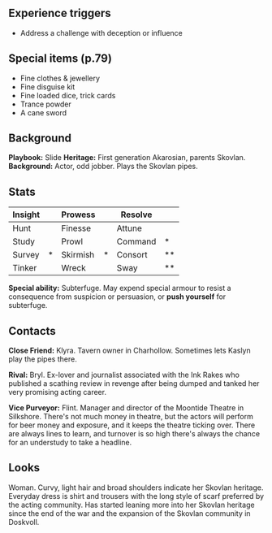 ## Experience triggers
* Address a challenge with deception or influence
## Special items (p.79)
* Fine clothes & jewellery
* Fine disguise kit
* Fine loaded dice, trick cards
* Trance powder
* A cane sword

## Background
 **Playbook:** Slide
 **Heritage:** First generation Akarosian, parents Skovlan.
 **Background:** Actor, odd jobber. Plays the Skovlan pipes.

## Stats

| Insight |     | Prowess  |     | Resolve |     |
| ------- | --- | -------- | --- | ------- | --- |
| Hunt    |     | Finesse  |     | Attune  |     |
| Study   |     | Prowl    |     | Command | *   |
| Survey  | *   | Skirmish | *   | Consort | **  |
| Tinker  |     | Wreck    |     | Sway    | **  |

**Special ability:** Subterfuge. May expend special armour to resist a consequence from suspicion or persuasion, or **push yourself** for subterfuge.

## Contacts
**Close Friend:** Klyra. Tavern owner in Charhollow. Sometimes lets Kaslyn play the pipes there.

**Rival:** Bryl. Ex-lover and journalist associated with the Ink Rakes who published a scathing review in revenge after being dumped and tanked her very promising acting career.

**Vice Purveyor:** Flint. Manager and director of the Moontide Theatre in Silkshore. There's not much money in theatre, but the actors will perform for beer money and exposure, and it keeps the theatre ticking over. There are always lines to learn, and turnover is so high there's always the chance for an understudy to take a headline.

## Looks
Woman. Curvy, light hair and broad shoulders indicate her Skovlan heritage. Everyday dress is shirt and trousers with the long style of scarf preferred by the acting community. Has started leaning more into her Skovlan heritage since the end of the war and the expansion of the Skovlan community in Doskvoll.
